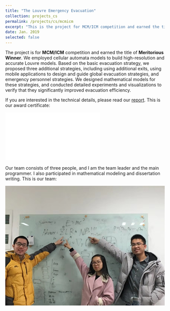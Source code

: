 ```yaml
---
title: "The Louvre Emergency Evacuation"
collection: projects_cs
permalink: /projects/cs/mcmicm
excerpt: "This is the project for MCM/ICM competition and earned the title of Meritorious Winner."
date: Jan. 2019
selected: false
---
```


The project is for **MCM/ICM** competition and earned the title of **Meritorious Winner**. We employed cellular automata models to build high-resolution and accurate Louvre models. Based on the basic evacuation strategy, we proposed three additional strategies, including using additional exits, using mobile applications to design and guide global evacuation strategies, and emergency personnel strategies. We designed mathematical models for these strategies, and conducted detailed experiments and visualizations to verify that they significantly improved evacuation efficiency.

If you are interested in the technical details, please read our [report](/files/mcmicm_report.pdf). This is our award certificate:

![](/files/mcmicm_certificate.pdf)

Our team consists of three people, and I am the team leader and the main programmer. I also participated in mathematical modeling and dissertation writing. This is our team:

![](/images/mcmicm_staff.jpg)
